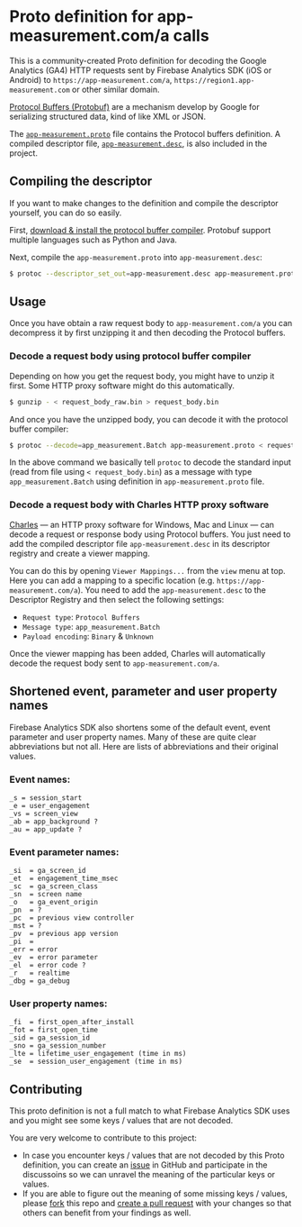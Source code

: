 # Proto definition for app-measurement.com/a calls

This is a community-created Proto definition for decoding the Google Analytics (GA4) HTTP requests sent by Firebase Analytics SDK (iOS or Android) to `https://app-measurement.com/a`, `https://region1.app-measurement.com` or other similar domain.

[Protocol Buffers (Protobuf)](https://protobuf.dev) are a mechanism develop by Google for serializing structured data, kind of like XML or JSON.

The [`app-measurement.proto`](./app-measurement.proto) file contains the Protocol buffers definition. A compiled descriptor file, [`app-measurement.desc`](./app-measurement.desc), is also included in the project.

## Compiling the descriptor

If you want to make changes to the definition and compile the descriptor yourself, you can do so easily.

First, [download & install the protocol buffer compiler](https://github.com/protocolbuffers/protobuf#protocol-compiler-installation). Protobuf support multiple languages such as Python and Java.

Next, compile the `app-measurement.proto` into `app-measurement.desc`:

```bash
$ protoc --descriptor_set_out=app-measurement.desc app-measurement.proto
```

## Usage

Once you have obtain a raw request body to `app-measurement.com/a` you can decompress it by first unzipping it and then decoding the Protocol buffers.

### Decode a request body using protocol buffer compiler

Depending on how you get the request body, you might have to unzip it first. Some HTTP proxy software might do this automatically.

```bash
$ gunzip - < request_body_raw.bin > request_body.bin
```

And once you have the unzipped body, you can decode it with the protocol buffer compiler:

```bash
$ protoc --decode=app_measurement.Batch app-measurement.proto < request_body.bin
```

In the above command we basically tell `protoc` to decode the standard input (read from file using `< request_body.bin`) as a message with type `app_measurement.Batch` using definition in `app-measurement.proto` file.

### Decode a request body with Charles HTTP proxy software

[Charles](https://www.charlesproxy.com) — an HTTP proxy software for Windows, Mac and Linux — can decode a request or response body using Protocol buffers. You just need to add the compiled descriptor file `app-measurement.desc` in its descriptor registry and create a viewer mapping.

You can do this by opening `Viewer Mappings...` from the `view` menu at top. Here you can add a mapping to a specific location (e.g. `https://app-measurement.com/a`). You need to add the `app-measurement.desc` to the Descriptor Registry and then select the following settings:

- `Request type`: `Protocol Buffers`
- `Message type`: `app_measurement.Batch`
- `Payload encoding`: `Binary` & `Unknown`

Once the viewer mapping has been added, Charles will automatically decode the request body sent to `app-measurement.com/a`.

## Shortened event, parameter and user property names

Firebase Analytics SDK also shortens some of the default event, event parameter and user property names. Many of these are quite clear abbreviations but not all. Here are lists of abbreviations and their original values.

### Event names:

```
_s = session_start
_e = user_engagement
_vs = screen_view
_ab = app_background ?
_au = app_update ?
```

### Event parameter names:

```
_si  = ga_screen_id
_et  = engagement_time_msec
_sc  = ga_screen_class
_sn  = screen name
_o   = ga_event_origin
_pn  = ?
_pc  = previous view controller
_mst = ?
_pv  = previous app version
_pi  = 
_err = error
_ev  = error parameter
_el  = error code ?
_r   = realtime
_dbg = ga_debug
```

### User property names:

```
_fi  = first_open_after_install
_fot = first_open_time
_sid = ga_session_id
_sno = ga_session_number
_lte = lifetime_user_engagement (time in ms)
_se  = session_user_engagement (time in ms)
```

## Contributing

This proto definition is not a full match to what Firebase Analytics SDK uses and you might see some keys / values that are not decoded.

You are very welcome to contribute to this project:

- In case you encounter keys / values that are not decoded by this Proto definition, you can create an [issue](https://github.com/lari/firebase-ga4-app-measurement-protobuf/issues) in GitHub and participate in the discussoins so we can unravel the meaning of the particular keys or values.
- If you are able to figure out the meaning of some missing keys / values, please [fork](https://github.com/lari/firebase-ga4-app-measurement-protobuf/fork) this repo and [create a pull request](https://github.com/lari/firebase-ga4-app-measurement-protobuf/pulls) with your changes so that others can benefit from your findings as well.